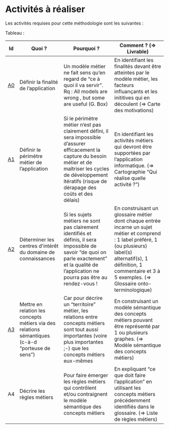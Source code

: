 Activités à réaliser
==

Les activités requises pour cette méthodologie sont les suivantes : 


Tableau :
<table>
    <thead>
        <tr>
            <th>Id</th>
            <th>Quoi ?</th>
            <th>Pourquoi ?</th>
            <th>Comment ? (=> Livrable)</th>
        </tr>
    </thead>
    <tbody>
        <tr>
            <td><a href="https://github.com/iPlumb3r/BizApp-Spec-Methodo/blob/master/1_Activities/A0/ReadMe_FR.md">A0</a></td>
            <td>Définir la finalité de l’application</td>
            <td>Un modèle métier ne fait sens qu’en regard de “ce à quoi il va servir”. Rq : All models are wrong , but some are useful (G. Box)</td>
            <td>En identifiant les finalités devant être atteintes par le modèle métier, les facteurs influançants et les inititives qui en découlent (=> Carte des motivations)</td>
        </tr>
        <tr>
            <td><a href="https://github.com/iPlumb3r/BizApp-Spec-Methodo/blob/master/1_Activities/A1/ReadMe_FR.md">A1</a></td>
            <td>Définir le périmètre métier de l’application</td>
            <td>Si le périmètre métier n’est pas clairement défini, il sera impossible d’assurer efficacement la capture du besoin métier et de maîtriser les cycles de développement itératifs (risque de dérapage des coûts et des délais)</td>
            <td>En identifiant les activités métiers qui devront être supportées par l’application informatique. (=> Cartographie “Qui réalise quelle activité ?”)</td>
        </tr>
        <tr>
            <td><a href="https://github.com/iPlumb3r/BizApp-Spec-Methodo/blob/master/1_Activities/A2/ReadMe_FR.md">A2</a></td>
            <td>Déterminer les centres d'intérêt du domaine de connaissances</td>
            <td>Si les sujets métiers ne sont pas clairement identifiés et définis, il sera impossible de savoir “de quoi on parle exactement” et la qualité de l’application ne pourra pas être au rendez-vous !</td>
            <td>En construisant un glossaire métier dont chaque entrée incarne un sujet métier et comprend : 1 label préféré, 1 (ou plusieurs) label(s) alternatif(s), 1 définition, 1 commentaire et 3 à 5 exemples. (=> Glossaire onto-terminologique)</td>
        </tr>
        <tr>
            <td><a href="https://github.com/iPlumb3r/BizApp-Spec-Methodo/blob/master/1_Activities/A3/ReadMe_FR.md">A3</a></td>
            <td>Mettre en relation les concepts métiers via des relations sémantiques (c-à-d “porteuse de sens”)</td>
            <td>Car pour décrire un “territoire” métier, les relations entre concepts métiers sont tout aussi importantes (voire plus importantes ;-) que les concepts métiers eux-mêmes</td>
            <td>En construisant un modèle sémantique des concepts métiers pouvant être représenté par 1 ou plusieurs graphes. (=> Modèle sémantique des concepts métiers)</td>
        </tr>
        <tr>
            <td>A4</td>
            <td>Décrire les règles métiers</td>
            <td>Pour faire émerger les règles métiers qui contrôlent et/ou contraignent le modèle sémantique des concepts métiers</td>
            <td>En expliquant “ce que doit faire l’application” en utilisant les concepts métiers précédemment identifiés dans le glossaire. (=> Liste de règles métiers)</td>
        </tr>
    </tbody>
</table>
